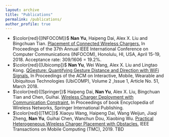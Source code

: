```yaml
---
layout: archive
title: "Publications"
permalink: /publications/
author_profile: true
---
```


* $\color{red}{[INFOCOM]}$ **Nan Yu**, Haipeng Dai, Alex X. Liu and Bingchuan Tian. [Placement of Connected Wireless 
Chargers.](https://ieeexplore.ieee.org/stamp/stamp.jsp?tp=&arnumber=8485934) In Proceedings of the 37th Annual IEEE International Conference on Computer Communications (INFOCOM), Honolulu, HI, USA, April 15-19, 2018. Acceptance rate: 309/1606 = 19.2%.
* $\color{red}{[Ubicomp]}$ **Nan Yu**, Wei Wang, Alex X. Liu and Lingtao Kong. [QGesture: Quantifying Gesture Distance and Direction with WiFi Signals.](https://dl.acm.org/citation.cfm?id=3191783) In Proceedings of the ACM on Interactive, Mobile, Wearable and Ubiquitous Technologies (UbiCOMP), Volume 2 ,Issue 1, Article No. 51, March 2018.
* $\color{red}{[Springer]}$ Haipeng Dai, **Nan Yu**, Alex X. Liu, Bingchuan Tian and Chen, Guihai. [Wireless Charger Deployment with Communication Constraint.](https://link.springer.com/content/pdf/10.1007%2F978-3-319-32903-1_271-1.pdf) In Proceedings of book Encyclopedia of Wireless Networks, Springer International Publishing.
* $\color{red}{[TMC]}$ Xiaoyu Wang, Haipeng Dai, Wang Weijun, Jiaqi Zheng, **Nan Yu**, Guihai Chen, Wanchun Dou, Xiaobing Wu. [Practical Heterogeneous Wireless Charger Placement with Obstacles.](https://ieeexplore.ieee.org/stamp/stamp.jsp?tp=&arnumber=8714083) IEEE Transactions on Mobile Computing (TMC), 2019. TBD
